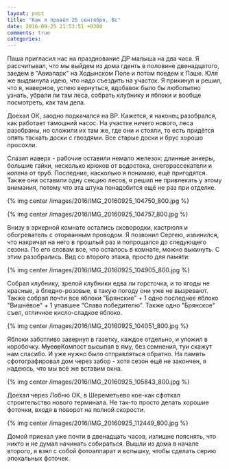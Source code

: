```yaml
---
layout: post
title: "Как я провёл 25 сентября, Вс"
date: 2016-09-25 21:53:51 +0300
comments: true
categories: 
---
```

Паша пригласил нас на празднование ДР малыша на два часа. Я рассчитывал, что мы выйдем из дома гденть в половине двенадцатого, заедем в "Авиапарк" на Ходынском Поле и потом поедем к Паше. Юля же выдвинула идею, что надо съездить на участок. Я прикинул и решил, что я, наверное, успею вернуться, вдобавок было бы любопытно узнать, убрали ли там леса, собрать клубнику и яблоки и вообще посмотреть, как там дела.

Доехал ОК, заодно подкачался на ВР. Кажется, я наконец разобрался, как работает тамошний насос. На участке ничего нового, леса разобраны, но сложили их там же, где они и стояли, то есть придётся опять таскать доски с гвоздями. Все старые доски и брус хорошо просохли.

Слазил наверх - рабочие оставили немало железок: длинные анкеры, большие гайки, несколько крюков от водостока, снегорассекатели и колена от труб. Последние, насколько я понимаю, ещё пригодятся. Также они оставили одну секцию лесов, я решил не привлекать у этому внимания, потому что эта штука понадобится ещё не раз при отделке.

{% img center /images/2016/IMG_20160925_104750_800.jpg %}

{% img center /images/2016/IMG_20160925_104757_800.jpg %}

Внизу в эркерной комнате остались сковородки, кастрюля и обогреватель с оторванным проводом. Я позвонил Сергею, извинился, что накричал на него в прошлый раз и попрощался до следующего сезона. По его словам все, что осталось в комнате, можно выкинуть. С этим разобрались. Вид со второго этажа, просто для памяти:

{% img center /images/2016/IMG_20160925_104905_800.jpg %}

Собрал клубнику, зрелой клубники едва ли горсточка, и то ягоды не красные, а бледно-розовые, в такую погоду они уже не вызревают. Также собрал почти все яблоки "Брянские" + 1 одно последнее яблоко "Вишнёвое" + 1 упавшее "Слава победителю". Также одно "Брянское" съел, отличное кисло-сладкое яблоко. 

{% img center /images/2016/IMG_20160925_104051_800.jpg %}

Яблоки заботливо завернул в газетку, каждое отдельно, и уложил в коробочку. ~~Мусор~~Компост высыпал в яму, без сомнения, туи скажут нам спасибо. И уже нужно было отправляться обратно. На память сфотографировал дом через забор - хотя сезон ещё не закончен, я надеюсь, что мы всё же вставим окна.

{% img center /images/2016/IMG_20160925_105843_800.jpg %}

Доехал через Лобню ОК, в Шереметьево кое-как сфоткал строительство нового терминала. Не так-то просто делать хорошие фоточки, входя в поворот на полной скорости.

{% img center /images/2016/IMG_20160925_112449_800.jpg %}

Домой приехал уже почти в двенадцать часов, излишне пояснять, что никто и не думал начинать собираться. Вышли из дома в начале второго, я взял с собой фотоаппарат и вспышку, чтобы сделать серию эпохальных фоточек.
